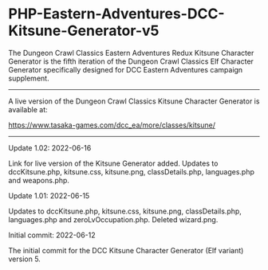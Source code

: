 # PHP-Eastern-Adventures-DCC-Kitsune-Generator-v5
The Dungeon Crawl Classics Eastern Adventures Redux Kitsune Character Generator is the fifth iteration of the Dungeon Crawl Classics Elf Character Generator specifically designed for DCC Eastern Adventures campaign supplement.


-----------

A live version of the Dungeon Crawl Classics Kitsune Character Generator is available at: 

https://www.tasaka-games.com/dcc_ea/more/classes/kitsune/


------------



Update 1.02: 2022-06-16

Link for live version of the Kitsune Generator added.  Updates to dccKitsune.php, kitsune.css, kitsune.png, classDetails.php, languages.php and weapons.php.


Update 1.01: 2022-06-15

Updates to dccKitsune.php, kitsune.css, kitsune.png, classDetails.php, languages.php and zeroLvOccupation.php.  Deleted wizard.png.



Initial commit: 2022-06-12

The initial commit for the DCC Kitsune Character Generator (Elf variant) version 5.
